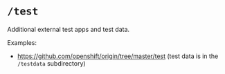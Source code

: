 # `/test`

Additional external test apps and test data.

Examples:

* https://github.com/openshift/origin/tree/master/test (test data is in the `/testdata` subdirectory)


